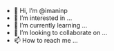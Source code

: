 - 👋 Hi, I’m @imaninp
- 👀 I’m interested in ...
- 🌱 I’m currently learning ...
- 💞️ I’m looking to collaborate on ...
- 📫 How to reach me ...

<!---
imaninp/imaninp is a ✨ special ✨ repository because its `README.md` (this file) appears on your GitHub profile.
You can click the Preview link to take a look at your changes.
--->
